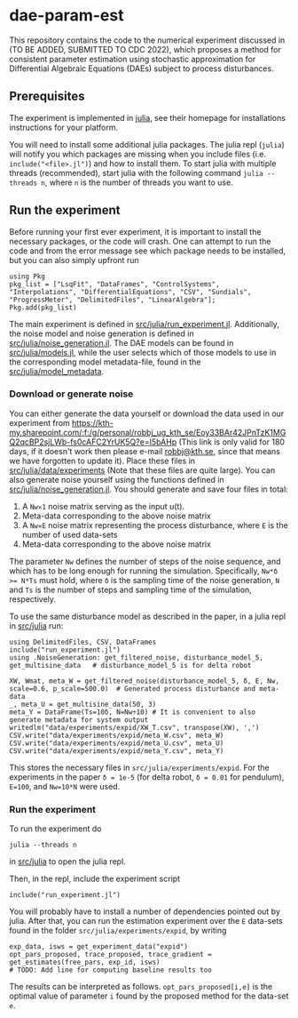 # dae-param-est
This repository contains the code to the numerical experiment discussed in
(TO BE ADDED, SUBMITTED TO CDC 2022), which proposes a method for consistent parameter
estimation using stochastic approximation for Differential Algebraic Equations (DAEs) subject to process
disturbances.


## Prerequisites
The experiment is implemented in [julia](https://docs.julialang.org/en/v1/), see
their homepage for installations instructions for your platform.

You will need to install some additional julia packages. The julia repl
(`julia`) will notify you which packages are missing when you include files
(i.e. `include("<file>.jl")`) and how to install them. To start julia with
multiple threads (recommended), start julia with the following command `julia
--threads n`, where `n` is the number of threads you want to use.

## Run the experiment
Before running your first ever experiment, it is important to install the necessary packages, or the code will crash. One can attempt to run the code and from the error message see which package needs to be installed, but you can also simply upfront run
```{julia}
using Pkg
pkg_list = ["LsqFit", "DataFrames", "ControlSystems", "Interpolations", "DifferentialEquations", "CSV", "Sundials", "ProgressMeter", "DelimitedFiles", "LinearAlgebra"];
Pkg.add(pkg_list)
```
The main experiment is defined in
[src/julia/run_experiment.jl](src/julia/run_experiment.jl). Additionally, the
noise model and noise generation is defined in
[src/julia/noise_generation.jl](src/julia/noise_generation.jl). The DAE models can be found in [src/julia/models.jl](src/julia/models.jl), while 
the user selects which of those models to use in the corresponding model metadata-file, found in the [src/julia/model_metadata](src/julia/model_metadata).

### Download or generate noise
You can either generate the data yourself or download the data used in our experiment from
https://kth-my.sharepoint.com/:f:/g/personal/robbj_ug_kth_se/Eoy33BAr42JPnTzK1MGQ2qcBP2sjLWb-fs0cAFC2YrUK5Q?e=I5bAHp (This link is only valid for 180 days, if it doesn't work then please e-mail robbj@kth.se, since that means we have forgotten to update it). Place these files in
[src/julia/data/experiments](src/julia/data/experiments) (Note that these files are quite large). You can also generate noise yourself using
the functions defined in
[src/julia/noise_generation.jl](src/julia/noise_generation.jl). You should generate and
save four files in total:

1. A `Nw✕1` noise matrix serving as the input u(t).
2. Meta-data corresponding to the above noise matrix
3. A `Nw✕E` noise matrix representing the process disturbance, where `E` is the
   number of used data-sets
4. Meta-data corresponding to the above noise matrix


The parameter `Nw` defines the number of steps of the noise sequence, and which has to be long enough for running the simulation.  Specifically, `Nw*δ >= N*Ts` must hold, where `δ` is the sampling time of the noise generation, `N` and `Ts` is the number of steps and sampling time of the simulation, respectively.

To use the same disturbance model as described in the paper, in a julia repl in [src/julia](src/julia) run:

```{julia}
using DelimitedFiles, CSV, DataFrames
include("run_experiment.jl")
using .NoiseGeneration: get_filtered_noise, disturbance_model_5, get_multisine_data   # disturbance_model_5 is for delta robot

XW, Wmat, meta_W = get_filtered_noise(disturbance_model_5, δ, E, Nw, scale=0.6, p_scale=500.0)  # Generated process disturbance and meta-data
_, meta_U = get_multisine_data(50, 3)
meta_Y = DataFrame(Ts=10δ, N=Nw÷10)	# It is convenient to also generate metadata for system output
writedlm("data/experiments/expid/XW_T.csv", transpose(XW), ',')
CSV.write("data/experiments/expid/meta_W.csv", meta_W)
CSV.write("data/experiments/expid/meta_U.csv", meta_U)
CSV.write("data/experiments/expid/meta_Y.csv", meta_Y)
```
This stores the necessary files in ```src/julia/experiments/expid```. For the experiments in the paper `δ = 1e-5` (for delta robot, `δ = 0.01` for pendulum), `E=100`, and `Nw=10*N` were used.

### Run the experiment
To run the experiment do
```
julia --threads n
```

in [src/julia](src/julia) to open the julia repl.

Then, in the repl, include the experiment script

```{julia}
include("run_experiment.jl")
```
You will probably have to install a number of dependencies pointed out by julia.
After that, you can run the estimation experiment over the `E` data-sets found in the folder ```src/julia/experiments/expid```, by writing

```{julia}
exp_data, isws = get_experiment_data("expid")
opt_pars_proposed, trace_proposed, trace_gradient = get_estimates(free_pars, exp_id, isws)
# TODO: Add line for computing baseline results too
```

The results can be interpreted as follows. ```opt_pars_proposed[i,e]``` is the optimal value of parameter `i` found by the proposed method for the data-set `e`.
